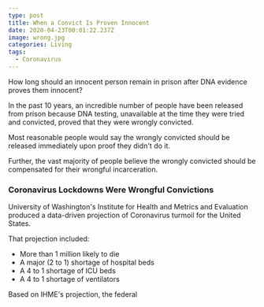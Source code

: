 ```yaml
---
type: post
title: When a Convict Is Proven Innocent
date: 2020-04-23T00:01:22.237Z
image: wrong.jpg
categories: Living
tags:
  - Coronavirus
---
```

How long should an innocent person remain in prison after DNA evidence proves them innocent? 

In the past 10 years, an incredible number of people have been released from prison because DNA testing, unavailable at the time they were tried and convicted, proved that they were wrongly convicted. 

Most reasonable people would say the wrongly convicted should be released immediately upon proof they didn't do it. 

Further, the vast majority of people believe the wrongly convicted should be compensated for their wrongful incarceration. 

### Coronavirus Lockdowns Were Wrongful Convictions

University of Washington's Institute for Health and Metrics and Evaluation produced a data-driven projection of Coronavirus turmoil for the United States.

That projection included:

* More than 1 million likely to die
* A major (2 to 1) shortage of hospital beds
* A 4 to 1 shortage of ICU beds
* A 4 to 1 shortage of ventilators

Based on IHME's projection, the federal 